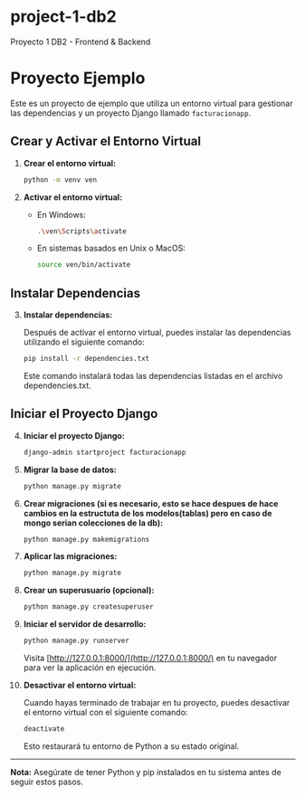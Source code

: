 # project-1-db2
Proyecto 1 DB2 - Frontend &amp; Backend

# Proyecto Ejemplo

Este es un proyecto de ejemplo que utiliza un entorno virtual para gestionar las dependencias y un proyecto Django llamado `facturacionapp`.

## Crear y Activar el Entorno Virtual

1. **Crear el entorno virtual:**

    ```bash
    python -m venv ven
    ```

2. **Activar el entorno virtual:**

    - En Windows:

        ```bash
        .\ven\Scripts\activate
        ```

    - En sistemas basados en Unix o MacOS:

        ```bash
        source ven/bin/activate
        ```

## Instalar Dependencias

3. **Instalar dependencias:**

    Después de activar el entorno virtual, puedes instalar las dependencias utilizando el siguiente comando:

    ```bash
    pip install -r dependencies.txt
    ```

    Este comando instalará todas las dependencias listadas en el archivo dependencies.txt.

## Iniciar el Proyecto Django

4. **Iniciar el proyecto Django:**

    ```bash
    django-admin startproject facturacionapp
    ```

5. **Migrar la base de datos:**

    ```bash
    python manage.py migrate
    ```

6. **Crear migraciones (si es necesario, esto se hace despues de hace cambios en la estructuta de los modelos(tablas) pero en caso de mongo serian colecciones de la db):**

    ```bash
    python manage.py makemigrations
    ```

7. **Aplicar las migraciones:**

    ```bash
    python manage.py migrate
    ```

8. **Crear un superusuario (opcional):**

    ```bash
    python manage.py createsuperuser
    ```

9. **Iniciar el servidor de desarrollo:**

    ```bash
    python manage.py runserver
    ```

    Visita [http://127.0.0.1:8000/](http://127.0.0.1:8000/) en tu navegador para ver la aplicación en ejecución.

10. **Desactivar el entorno virtual:**

    Cuando hayas terminado de trabajar en tu proyecto, puedes desactivar el entorno virtual con el siguiente comando:

    ```bash
    deactivate
    ```

    Esto restaurará tu entorno de Python a su estado original.

---

**Nota:** Asegúrate de tener Python y pip instalados en tu sistema antes de seguir estos pasos.